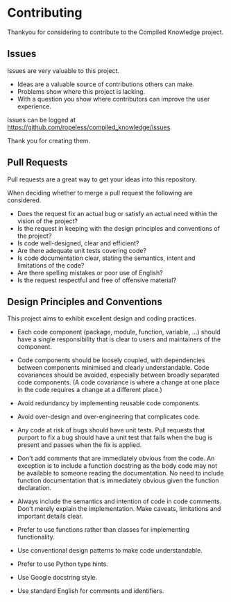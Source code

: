 # Contributing

Thankyou for considering to contribute to the Compiled Knowledge project.

## Issues

Issues are very valuable to this project.

  - Ideas are a valuable source of contributions others can make.
  - Problems show where this project is lacking.
  - With a question you show where contributors can improve the user experience.

Issues can be logged at https://github.com/ropeless/compiled_knowledge/issues.

Thank you for creating them.

## Pull Requests

Pull requests are a great way to get your ideas into this repository.

When deciding whether to merge a pull request the following
are considered.

  - Does the request fix an actual bug or satisfy an actual need within the vision of the project?
  - Is the request in keeping with the design principles and conventions of the project?
  - Is code well-designed, clear and efficient?
  - Are there adequate unit tests covering code?
  - Is code documentation clear, stating the semantics, intent and limitations of the code?
  - Are there spelling mistakes or poor use of English?
  - Is the request respectful and free of offensive material?

## Design Principles and Conventions

This project aims to exhibit excellent design and coding practices.

- Each code component (package, module, function, variable, ...) should have a single responsibility
  that is clear to users and maintainers of the component.

- Code components should be loosely coupled, with dependencies between components minimised
  and clearly understandable. Code covariances should be avoided, especially between broadly separated
  code components. (A code covariance is where a change at one place in the code requires a
  change at a different place.)

- Avoid redundancy by implementing reusable code components.

- Avoid over-design and over-engineering that complicates code.

- Any code at risk of bugs should have unit tests. Pull requests that purport to fix a bug should
  have a unit test that fails when the bug is present and passes when the fix is applied.

- Don't add comments that are immediately obvious from the code. An exception
  is to include a function docstring as the body code may not be available to someone
  reading the documentation. No need to include function documentation that is
  immediately obvious given the function declaration.

- Always include the semantics and intention of code in code comments. Don't merely explain
  the implementation. Make caveats, limitations and important details clear.

- Prefer to use functions rather than classes for implementing functionality.

- Use conventional design patterns to make code understandable.

- Prefer to use Python type hints.

- Use Google docstring style.

- Use standard English for comments and identifiers.
